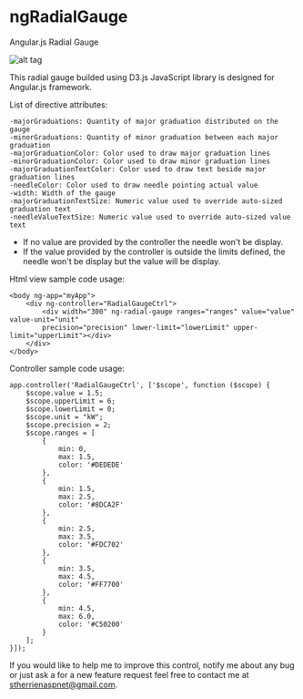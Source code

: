 ngRadialGauge
=============

Angular.js Radial Gauge

![alt tag](https://raw.github.com/stherrienaspnet/ngRadialGauge/master/ngRadialGauge/ngRadialGaugeDemo.png)

This radial gauge builded using D3.js JavaScript library is designed for Angular.js framework.

List of directive attributes:
```
-majorGraduations: Quantity of major graduation distributed on the gauge
-minorGraduations: Quantity of minor graduation between each major graduation
-majorGraduationColor: Color used to draw major graduation lines
-minorGraduationColor: Color used to draw minor graduation lines
-majorGraduationTextColor: Color used to draw text beside major graduation lines
-needleColor: Color used to draw needle pointing actual value
-width: Width of the gauge
-majorGraduationTextSize: Numeric value used to override auto-sized graduation text
-needleValueTextSize: Numeric value used to override auto-sized value text
```
* If no value are provided by the controller the needle won't be display.
* If the value provided by the controller is outside the limits defined, the needle won't be display but the value will   be display.


Html view sample code usage:
``` 
<body ng-app="myApp">
    <div ng-controller="RadialGaugeCtrl">
        <div width="300" ng-radial-gauge ranges="ranges" value="value" value-unit="unit" 
        precision="precision" lower-limit="lowerLimit" upper-limit="upperLimit"></div>
    </div>
</body>
```

Controller sample code usage:
```
app.controller('RadialGaugeCtrl', ['$scope', function ($scope) {
    $scope.value = 1.5;
    $scope.upperLimit = 6;
    $scope.lowerLimit = 0;
    $scope.unit = "kW";
    $scope.precision = 2;
    $scope.ranges = [
        {
            min: 0,
            max: 1.5,
            color: '#DEDEDE'
        },
        {
            min: 1.5,
            max: 2.5,
            color: '#8DCA2F'
        },
        {
            min: 2.5,
            max: 3.5,
            color: '#FDC702'
        },
        {
            min: 3.5,
            max: 4.5,
            color: '#FF7700'
        },
        {
            min: 4.5,
            max: 6.0,
            color: '#C50200'
        }
    ];
}]);
```

If you would like to help me to improve this control, notify me about any bug or just ask a for a new feature request feel free to contact me at stherrienaspnet@gmail.com.
